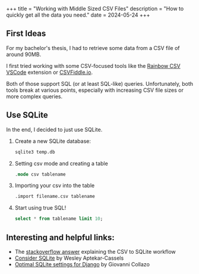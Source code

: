 +++
title = "Working with Middle Sized CSV Files"
description = "How to quickly get all the data you need."
date = 2024-05-24
+++
## First Ideas
For my bachelor's thesis, I had to retrieve some data from a CSV file of around 90MB.

I first tried working with some CSV-focused tools like the 
[Rainbow CSV VSCode](https://marketplace.visualstudio.com/items?itemName=mechatroner.rainbow-csv) extension
or [CSVFiddle.io](https://csvfiddle.io/).

Both of those support SQL (or at least SQL-like) queries.
Unfortunately, both tools break at various points, especially with increasing CSV file sizes or more complex queries.

## Use SQLite
In the end, I decided to just use SQLite.
1. Create a new SQLite database: 
    ```sql
    sqlite3 temp.db
    ```
2. Setting csv mode and creating a table
    ```sql
    .mode csv tablename
    ```
3. Importing your csv into the table
    ```sql
    .import filename.csv tablename
    ```
4. Start using true SQL!
    ```sql
    select * from tablename limit 10;
    ```

## Interesting and helpful links:
* The [stackoverflow answer](https://stackoverflow.com/a/56335100) explaining the CSV to SQLite workflow
* [Consider SQLite](https://blog.wesleyac.com/posts/consider-sqlite) by Wesley Aptekar-Cassels
* [Optimal SQLite settings for Django](https://gcollazo.com/optimal-sqlite-settings-for-django/) by Giovanni Collazo